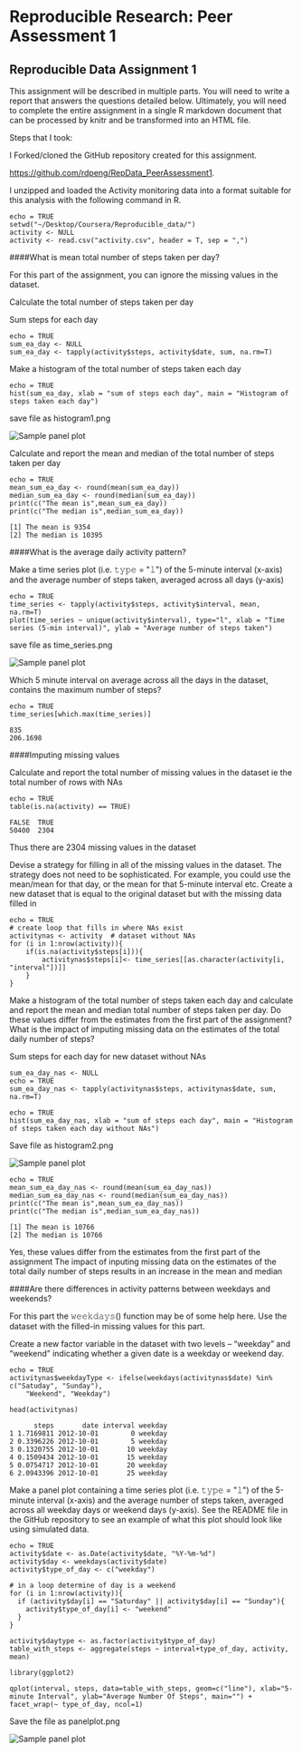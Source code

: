 # Reproducible Research: Peer Assessment 1



## Reproducible Data Assignment 1

This assignment will be described in multiple parts. You will need to write a report that answers the questions detailed below. Ultimately, you will need to complete the entire assignment in a single R markdown document that can be processed by knitr and be transformed into an HTML file.

Steps that I took:

I Forked/cloned the GitHub repository created for this assignment.

<https://github.com/rdpeng/RepData_PeerAssessment1>.

I unzipped and loaded the Activity monitoring data into a format suitable for this analysis with the following command in R.

```
echo = TRUE
setwd("~/Desktop/Coursera/Reproducible_data/")
activity <- NULL
activity <- read.csv("activity.csv", header = T, sep = ",")
```

####What is mean total number of steps taken per day?

For this part of the assignment, you can ignore the missing values in the dataset.

Calculate the total number of steps taken per day

Sum steps for each day 

```
echo = TRUE
sum_ea_day <- NULL
sum_ea_day <- tapply(activity$steps, activity$date, sum, na.rm=T)
```

Make a histogram of the total number of steps taken each day
```
echo = TRUE
hist(sum_ea_day, xlab = "sum of steps each day", main = "Histogram of steps taken each day")
```
save file as histogram1.png

![Sample panel plot](./histogram1.png) 

Calculate and report the mean and median of the total number of steps taken per day

```
echo = TRUE
mean_sum_ea_day <- round(mean(sum_ea_day))
median_sum_ea_day <- round(median(sum_ea_day))
print(c("The mean is",mean_sum_ea_day))
print(c("The median is",median_sum_ea_day))
```

```
[1] The mean is 9354
[2] The median is 10395
```

####What is the average daily activity pattern?

Make a time series plot (i.e. 𝚝𝚢𝚙𝚎 = "𝚕") of the 5-minute interval (x-axis) and the average number of steps taken, averaged across all days (y-axis)

```
echo = TRUE
time_series <- tapply(activity$steps, activity$interval, mean, na.rm=T)
plot(time_series ~ unique(activity$interval), type="l", xlab = "Time series (5-min interval)", ylab = "Average number of steps taken")
```

save file as time_series.png

![Sample panel plot](time_series.png) 


Which 5 minute interval on average across all the days in the dataset, contains the maximum number of steps?

```
echo = TRUE
time_series[which.max(time_series)]
```

```
835 
206.1698 
```

####Imputing missing values

Calculate and report the total number of missing values in the dataset ie the total number of rows with NAs

```
echo = TRUE
table(is.na(activity) == TRUE)
```

```
FALSE  TRUE 
50400  2304 
```
Thus there are 2304 missing values in the dataset

Devise a strategy for filling in all of the missing values in the dataset. The strategy does not need to be sophisticated. For example, you could use the mean/mean for that day, or the mean for that 5-minute interval etc.
Create a new dataset that is equal to the original dataset but with the missing data filled in

```
echo = TRUE
# create loop that fills in where NAs exist
activitynas <- activity  # dataset without NAs
for (i in 1:nrow(activity)){
    if(is.na(activity$steps[i])){
        activitynas$steps[i]<- time_series[[as.character(activity[i, "interval"])]]
    }
}
```


Make a histogram of the total number of steps taken each day and calculate and report the mean and median total number of steps taken per day. Do these values differ from the estimates from the first part of the assignment? What is the impact of imputing missing data on the estimates of the total daily number of steps?

Sum steps for each day for new dataset without NAs

```
sum_ea_day_nas <- NULL
echo = TRUE
sum_ea_day_nas <- tapply(activitynas$steps, activitynas$date, sum, na.rm=T)
```

```
echo = TRUE
hist(sum_ea_day_nas, xlab = "sum of steps each day", main = "Histogram of steps taken each day without NAs")
```

Save file as histogram2.png

![Sample panel plot](histogram2.png) 

```
echo = TRUE
mean_sum_ea_day_nas <- round(mean(sum_ea_day_nas))
median_sum_ea_day_nas <- round(median(sum_ea_day_nas))
print(c("The mean is",mean_sum_ea_day_nas))
print(c("The median is",median_sum_ea_day_nas))
```

```
[1] The mean is 10766
[2] The median is 10766
```
Yes, these values differ from the estimates from the first part of the assignment 
The impact of inputing missing data on the estimates of the total daily number of steps results in an increase in the mean and median


####Are there differences in activity patterns between weekdays and weekends?

For this part the 𝚠𝚎𝚎𝚔𝚍𝚊𝚢𝚜() function may be of some help here. Use the dataset with the filled-in missing values for this part.

Create a new factor variable in the dataset with two levels – “weekday” and “weekend” indicating whether a given date is a weekday or weekend day.


```
echo = TRUE
activitynas$weekdayType <- ifelse(weekdays(activitynas$date) %in% c("Satuday", "Sunday"), 
    "Weekend", "Weekday")

head(activitynas)
```

```
      steps       date interval weekday
1 1.7169811 2012-10-01        0 weekday
2 0.3396226 2012-10-01        5 weekday
3 0.1320755 2012-10-01       10 weekday
4 0.1509434 2012-10-01       15 weekday
5 0.0754717 2012-10-01       20 weekday
6 2.0943396 2012-10-01       25 weekday
```

Make a panel plot containing a time series plot (i.e. 𝚝𝚢𝚙𝚎 = "𝚕") of the 5-minute interval (x-axis) and the average number of steps taken, averaged across all weekday days or weekend days (y-axis). See the README file in the GitHub repository to see an example of what this plot should look like using simulated data.


```
echo = TRUE
activity$date <- as.Date(activity$date, "%Y-%m-%d")
activity$day <- weekdays(activity$date)
activity$type_of_day <- c("weekday")

# in a loop determine of day is a weekend
for (i in 1:nrow(activity)){
  if (activity$day[i] == "Saturday" || activity$day[i] == "Sunday"){
    activity$type_of_day[i] <- "weekend"
  }
}

activity$daytype <- as.factor(activity$type_of_day)
table_with_steps <- aggregate(steps ~ interval+type_of_day, activity, mean)

library(ggplot2)

qplot(interval, steps, data=table_with_steps, geom=c("line"), xlab="5-minute Interval", ylab="Average Number Of Steps", main="") + facet_wrap(~ type_of_day, ncol=1)
```

Save the file as panelplot.png

![Sample panel plot](panelplot.png) 


